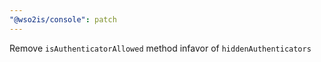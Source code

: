 ```yaml
---
"@wso2is/console": patch
---
```


Remove `isAuthenticatorAllowed` method infavor of `hiddenAuthenticators`
